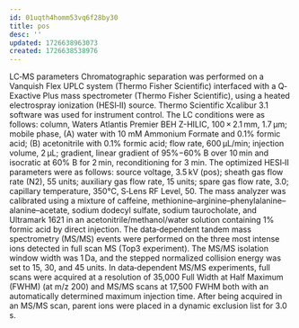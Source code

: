 ```yaml
---
id: 01uqth4homm53vq6f28by30
title: pos
desc: ''
updated: 1726638963073
created: 1726638538976
---
```



LC‐MS parameters Chromatographic separation was performed on a Vanquish Flex UPLC system (Thermo Fisher Scientific) interfaced with a Q‐Exactive Plus mass spectrometer (Thermo Fisher Scientific), using a heated electrospray ionization (HESI‐II) source. Thermo Scientific Xcalibur 3.1 software was used for instrument control. The LC conditions were as follows: column, Waters Atlantis Premier BEH Z-HILIC, 100 × 2.1 mm, 1.7 μm; mobile phase, (A) water with 10 mM Ammonium Formate and 0.1% formic acid; (B) acetonitrile with 0.1% formic acid; flow rate, 600 μL/min; injection volume, 2 μL; gradient, linear gradient of 95%−60% B over 10 min and isocratic at 60% B for 2 min, reconditioning for 3 min. The optimized HESI‐II parameters were as follows: source voltage, 3.5 kV (pos); sheath gas flow rate (N2), 55 units; auxiliary gas flow rate, 15 units; spare gas flow rate, 3.0; capillary temperature, 350°C, S‐Lens RF Level, 50. The mass analyzer was calibrated using a mixture of caffeine, methionine–arginine–phenylalanine–alanine–acetate, sodium dodecyl sulfate, sodium taurocholate, and Ultramark 1621 in an acetonitrile/methanol/water solution containing 1% formic acid by direct injection. The data‐dependent tandem mass spectrometry (MS/MS) events were performed on the three most intense ions detected in full scan MS (Top3 experiment). The MS/MS isolation window width was 1 Da, and the stepped normalized collision energy was set to 15, 30, and 45 units. In data‐dependent MS/MS experiments, full scans were acquired at a resolution of 35,000 Full Width at Half Maximum (FWHM) (at m/z 200) and MS/MS scans at 17,500 FWHM both with an automatically determined maximum injection time. After being acquired in an MS/MS scan, parent ions were placed in a dynamic exclusion list for 3.0 s.